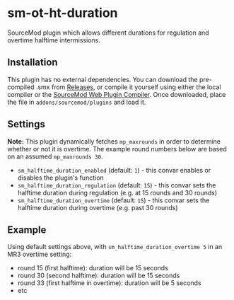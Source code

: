 # sm-ot-ht-duration
SourceMod plugin which allows different durations for regulation and overtime halftime intermissions.

## Installation

This plugin has no external dependencies. You can download the pre-compiled .smx from [Releases](../../releases), or compile it yourself using either the local compiler or the [SourceMod Web Plugin Compiler](https://www.sourcemod.net/compiler.php). Once downloaded, place the file in `addons/sourcemod/plugins` and load it.

## Settings

**Note:** This plugin dynamically fetches `mp_maxrounds` in order to determine whether or not it is overtime. The example round numbers below are based on an assumed `mp_maxrounds 30`.

* `sm_halftime_duration_enabled` (default: `1`) - this convar enables or disables the plugin's function
* `sm_halftime_duration_regulation` (default: `15`) - this convar sets the halftime duration during regulation (e.g. at 15 rounds and 30 rounds)
* `sm_halftime_duration_overtime` (default: `15`) - this convar sets the halftime duration during overtime (e.g. past 30 rounds)

## Example

Using default settings above, with `sm_halftime_duration_overtime 5` in an MR3 overtime setting:

* round 15 (first halftime): duration will be 15 seconds
* round 30 (second halftime): duration will be 15 seconds
* round 33 (first halftime in overtime): duration will be 5 seconds
* etc
